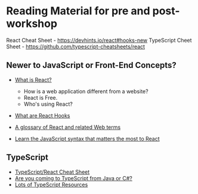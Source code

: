 # Reading Material for pre and post-workshop

React Cheat Sheet - https://devhints.io/react#hooks-new
TypeScript Cheet Sheet - https://github.com/typescript-cheatsheets/react

## Newer to JavaScript or Front-End Concepts?

- [What is React?](https://reacttraining.com/what-is-react)

  - How is a web application different from a website?
  - React is Free.
  - Who's using React?

- [What are React Hooks](https://reacttraining.com/what-are-react-hooks/)
- [A glossary of React and related Web terms](./glossary.md)
- [Learn the JavaScript syntax that matters the most to React](https://reacttraining.com/blog/javascript-the-react-parts/)

## TypeScript

- [TypeScript/React Cheat Sheet](./typescript-cheet-sheet.md)
- [Are you coming to TypeScript from Java or C#?](./java-and-csharp.md)
- [Lots of TypeScript Resources](./typescript-resources.md)
